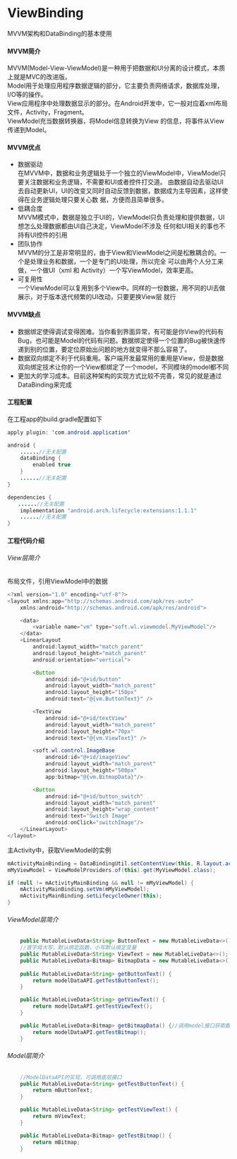 # ViewBinding
MVVM架构和DataBinding的基本使用
#### MVVM简介
MVVM(Model-View-ViewModel)是一种用于把数据和UI分离的设计模式，本质上就是MVC的改进版。  
Model用于处理应用程序数据逻辑的部分，它主要负责网络请求，数据库处理，I/O等的操作。  
View应用程序中处理数据显示的部分。在Android开发中，它一般对应着xml布局文件，Activity，Fragment。  
ViewModel充当数据转换器，将Model信息转换为View 的信息，将事件从View传递到Model。
#### MVVM优点
* 数据驱动  
在MVVM中，数据和业务逻辑处于一个独立的ViewModel中，ViewModel只要关注数据和业务逻辑，不需要和UI或者控件打交道。
由数据自动去驱动UI去自动更新UI，UI的改变又同时自动反馈到数据，数据成为主导因素，这样使得在业务逻辑处理只要关心数
据，方便而且简单很多。
* 低耦合度  
MVVM模式中，数据是独立于UI的，ViewModel只负责处理和提供数据，UI想怎么处理数据都由UI自己决定，ViewModel不涉及
任何和UI相关的事也不持有UI控件的引用
* 团队协作  
MVVM的分工是非常明显的，由于View和ViewModel之间是松散耦合的。一个是处理业务和数据，一个是专门的UI处理，所以完全
可以由两个人分工来做，一个做UI（xml 和 Activity）一个写ViewModel，效率更高。
* 可复用性  
一个ViewModel可以复用到多个View中。同样的一份数据，用不同的UI去做展示，对于版本迭代频繁的UI改动，只要更换View层
就行
#### MVVM缺点
* 数据绑定使得调试变得困难。当你看到界面异常，有可能是你View的代码有Bug，也可能是Model的代码有问题。数据绑定使得一个位置的Bug被快速传递到别的位置，要定位原始出问题的地方就变得不那么容易了。
* 数据双向绑定不利于代码重用。客户端开发最常用的重用是View，但是数据双向绑定技术让你的一个View都绑定了一个model，不同模块的model都不同
* 更加大的学习成本。目前这种架构的实现方式比较不完善，常见的就是通过DataBinding来完成
#### 工程配置
在工程app的build.gradle配置如下
```java
apply plugin: 'com.android.application'

android {
    ......//无关配置
    dataBinding {
        enabled true
    }
    ......//无关配置
}

dependencies {
　　......//无关配置
    implementation "android.arch.lifecycle:extensions:1.1.1"
    ......//无关配置
}
```
#### 工程代码介绍
###### View层简介
布局文件，引用ViewModel中的数据
```java
<?xml version="1.0" encoding="utf-8"?>
<layout xmlns:app="http://schemas.android.com/apk/res-auto"
    xmlns:android="http://schemas.android.com/apk/res/android">

    <data>
        <variable name="vm" type="soft.wl.viewmodel.MyViewModel"/>
    </data>
    <LinearLayout
        android:layout_width="match_parent"
        android:layout_height="match_parent"
        android:orientation="vertical">

        <Button
            android:id="@+id/button"
            android:layout_width="match_parent"
            android:layout_height="150px"
            android:text="@{vm.ButtonText}" />

        <TextView
            android:id="@+id/textView"
            android:layout_width="match_parent"
            android:layout_height="70px"
            android:text="@{vm.ViewText}" />

        <soft.wl.control.ImageBase
            android:id="@+id/imageView"
            android:layout_width="match_parent"
            android:layout_height="500px"
            app:bitmap="@{vm.BitmapData}"/>

        <Button
            android:id="@+id/button_switch"
            android:layout_width="match_parent"
            android:layout_height="wrap_content"
            android:text="Switch Image"
            android:onClick="switchImage"/>
    </LinearLayout>
</layout>
```
主Activity中，获取ViewModel的实例
```java
mActivityMainBinding = DataBindingUtil.setContentView(this, R.layout.activity_main);
mMyViewModel = ViewModelProviders.of(this).get(MyViewModel.class);

if (null != mActivityMainBinding && null != mMyViewModel) {
    mActivityMainBinding.setVm(mMyViewModel);
    mActivityMainBinding.setLifecycleOwner(this);
}
```
###### ViewModel层简介
```java
    public MutableLiveData<String> ButtonText = new MutableLiveData<>();
    //首字母大写，默认绑定函数，小写默认绑定变量
    public MutableLiveData<String> ViewText = new MutableLiveData<>();
    public MutableLiveData<Bitmap> BitmapData = new MutableLiveData<>();
    
    public MutableLiveData<String> getButtonText() {
        return modelDataAPI.getTestButtonText();
    }

    public MutableLiveData<String> getViewText() {
        return modelDataAPI.getTestViewText();
    }

    public MutableLiveData<Bitmap> getBitmapData() {//调用model接口获取数据
        return modelDataAPI.getTestBitmap();
    }
```
###### Model层简介
```java
    //ModelDataAPI的实现，可调用底层接口
    public MutableLiveData<String> getTestButtonText() {
        return mButtonText;
    }

    public MutableLiveData<String> getTestViewText() {
        return mViewText;
    }

    public MutableLiveData<Bitmap> getTestBitmap() {
        return mBitmap;
    }
```
